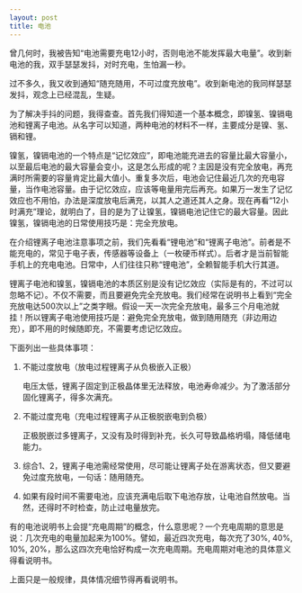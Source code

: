 ```yaml
---
layout: post
title: 电池
---
```


曾几何时，我被告知“电池需要充电12小时，否则电池不能发挥最大电量”。收到新电池的我，双手瑟瑟发抖，对时充电，生怕漏一秒。

过不多久，我又收到通知“随充随用，不可过度充放电”。收到新电池的我同样瑟瑟发抖，观念上已经混乱，生疑。

为了解决手抖的问题，我得查查。首先我们得知道一个基本概念，即镍氢、镍镉电池和锂离子电池。从名字可以知道，两种电池的材料不一样，主要成分是镍、氢、镉和锂。

镍氢，镍镉电池的一个特点是“记忆效应”，即电池能充进去的容量比最大容量小，以至最后电池的最大容量会变小，这是怎么形成的呢？主因是没有完全放电，再充满时所需要的容量肯定比最大值小。重复多次后，电池会记住最近几次的充电容量，当作电池容量。由于记忆效应，应该等电量用完后再充。如果万一发生了记忆效应也不用怕，办法是深度放电后满充，以其人之道还其人之身。现在再看“12小时满充”理论，就明白了，目的是为了让镍氢，镍镉电池记住它的最大容量。因此镍氢，镍镉电池的日常使用技巧是：完全充放电。

在介绍锂离子电池注意事项之前，我们先看看“锂电池”和“锂离子电池”。前者是不能充电的，常见于电子表，传感器等设备上（一枚硬币样式）。后者才是当前智能手机上的充电电池。日常中，人们往往只称“锂电池”，全赖智能手机大行其道。

锂离子电池和镍氢，镍镉电池的本质区别是没有记忆效应（实际是有的，不过可以忽略不记）。不仅不需要，而且要避免完全充放电。我们经常在说明书上看到“完全充放电达500次以上”之类字眼。假设一天一次完全充放电，最多三个月电池就挂！所以锂离子电池使用技巧是：避免完全充放电，做到随用随充（非边用边充），即不用的时候随即充，不需要考虑记忆效应。

下面列出一些具体事项：

1. 不能过度放电（放电过程锂离子从负极嵌入正极）

   电压太低，锂离子固定到正极晶体里无法释放，电池寿命减少。为了激活部分固化锂离子，得多次满充。
2. 不能过度充电（充电过程锂离子从正极脱嵌电到负极）

   正极脱嵌过多锂离子，又没有及时得到补充，长久可导致晶格坍塌，降低储电能力。
3. 综合1、2，锂离子电池需经常使用，尽可能让锂离子处在游离状态，但又要避免过度充放电，一句话：随用随充。
4. 如果有段时间不需要电池，应该充满电后取下电池存放，让电池自然放电。当然，还得时不时检查，防止过电量放完。

有的电池说明书上会提“充电周期”的概念，什么意思呢？一个充电周期的意思是说：几次充电的电量加起来为100%。譬如，最近四次充电，每次充了30%, 40%, 10%, 20%，那么这四次充电恰好构成一次充电周期。充电周期对电池的具体意义得看说明书。

上面只是一般规律，具体情况细节得再看说明书。
